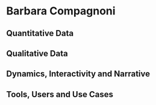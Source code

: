 # Barbara Compagnoni

## Quantitative Data

## Qualitative Data

## Dynamics, Interactivity and Narrative

## Tools, Users and Use Cases
